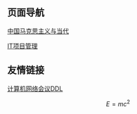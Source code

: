 ## 页面导航

[中国马克思主义与当代](https://radiumscripttang.github.io/RadiumScriptTang/cn_marx)

[IT项目管理](https://radiumscripttang.github.io/RadiumScriptTang/IT_Management)

## 友情链接
[计算机网络会议DDL](http://ddl.huangjunqin.com/?sub=DS,CN,SP)

$$
E = mc^2
$$

